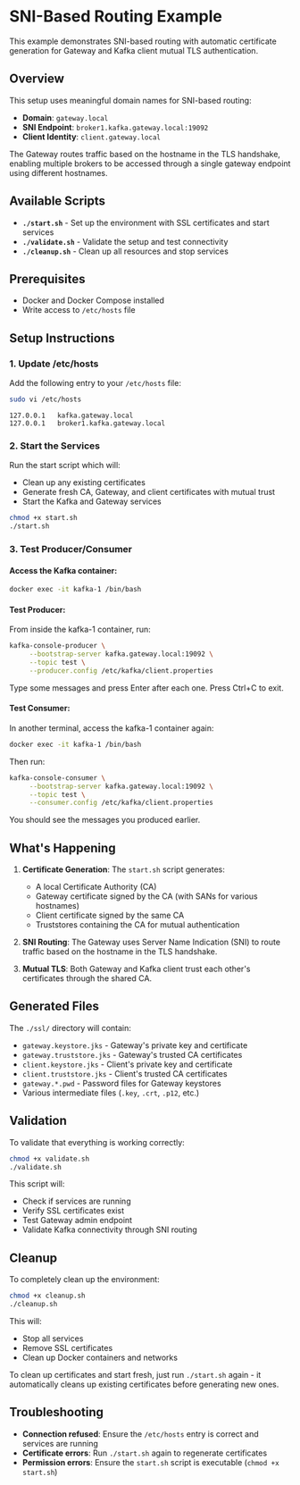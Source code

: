 # SNI-Based Routing Example

This example demonstrates SNI-based routing with automatic certificate generation for Gateway and Kafka client mutual TLS authentication.

## Overview

This setup uses meaningful domain names for SNI-based routing:
- **Domain**: `gateway.local`
- **SNI Endpoint**: `broker1.kafka.gateway.local:19092`
- **Client Identity**: `client.gateway.local`

The Gateway routes traffic based on the hostname in the TLS handshake, enabling multiple brokers to be accessed through a single gateway endpoint using different hostnames.

## Available Scripts

- **`./start.sh`** - Set up the environment with SSL certificates and start services
- **`./validate.sh`** - Validate the setup and test connectivity
- **`./cleanup.sh`** - Clean up all resources and stop services

## Prerequisites

- Docker and Docker Compose installed
- Write access to `/etc/hosts` file

## Setup Instructions

### 1. Update /etc/hosts

Add the following entry to your `/etc/hosts` file:

```bash
sudo vi /etc/hosts
```
```
127.0.0.1   kafka.gateway.local
127.0.0.1   broker1.kafka.gateway.local
```

### 2. Start the Services

Run the start script which will:
- Clean up any existing certificates
- Generate fresh CA, Gateway, and client certificates with mutual trust
- Start the Kafka and Gateway services

```bash
chmod +x start.sh
./start.sh
```

### 3. Test Producer/Consumer

#### Access the Kafka container:
```bash
docker exec -it kafka-1 /bin/bash
```

#### Test Producer:
From inside the kafka-1 container, run:
```bash
kafka-console-producer \
     --bootstrap-server kafka.gateway.local:19092 \
     --topic test \
     --producer.config /etc/kafka/client.properties
```

Type some messages and press Enter after each one. Press Ctrl+C to exit.

#### Test Consumer:
In another terminal, access the kafka-1 container again:
```bash
docker exec -it kafka-1 /bin/bash
```

Then run:
```bash
kafka-console-consumer \
     --bootstrap-server kafka.gateway.local:19092 \
     --topic test \
     --consumer.config /etc/kafka/client.properties
```

You should see the messages you produced earlier.

## What's Happening

1. **Certificate Generation**: The `start.sh` script generates:
   - A local Certificate Authority (CA)
   - Gateway certificate signed by the CA (with SANs for various hostnames)
   - Client certificate signed by the same CA
   - Truststores containing the CA for mutual authentication

2. **SNI Routing**: The Gateway uses Server Name Indication (SNI) to route traffic based on the hostname in the TLS handshake.

3. **Mutual TLS**: Both Gateway and Kafka client trust each other's certificates through the shared CA.

## Generated Files

The `./ssl/` directory will contain:
- `gateway.keystore.jks` - Gateway's private key and certificate
- `gateway.truststore.jks` - Gateway's trusted CA certificates
- `client.keystore.jks` - Client's private key and certificate  
- `client.truststore.jks` - Client's trusted CA certificates
- `gateway.*.pwd` - Password files for Gateway keystores
- Various intermediate files (`.key`, `.crt`, `.p12`, etc.)

## Validation

To validate that everything is working correctly:
```bash
chmod +x validate.sh
./validate.sh
```

This script will:
- Check if services are running
- Verify SSL certificates exist
- Test Gateway admin endpoint
- Validate Kafka connectivity through SNI routing

## Cleanup

To completely clean up the environment:
```bash
chmod +x cleanup.sh
./cleanup.sh
```

This will:
- Stop all services
- Remove SSL certificates
- Clean up Docker containers and networks

To clean up certificates and start fresh, just run `./start.sh` again - it automatically cleans up existing certificates before generating new ones.

## Troubleshooting

- **Connection refused**: Ensure the `/etc/hosts` entry is correct and services are running
- **Certificate errors**: Run `./start.sh` again to regenerate certificates
- **Permission errors**: Ensure the `start.sh` script is executable (`chmod +x start.sh`)
